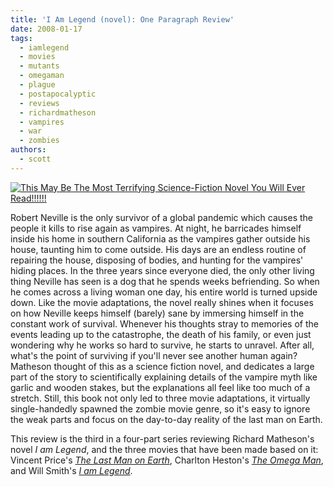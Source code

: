 ```yaml
---
title: 'I Am Legend (novel): One Paragraph Review'
date: 2008-01-17
tags:
  - iamlegend
  - movies
  - mutants
  - omegaman
  - plague
  - postapocalyptic
  - reviews
  - richardmatheson
  - vampires
  - war
  - zombies
authors:
  - scott
---
```


[![This May Be The Most Terrifying Science-Fiction Novel You Will Ever Read!!!!!!](/images/854293344_2b628bd364_m.jpg)](http://www.flickr.com/photos/spaceninja/854293344/)

Robert Neville is the only survivor of a global pandemic which causes the people it kills to rise again as vampires. At night, he barricades himself inside his home in southern California as the vampires gather outside his house, taunting him to come outside. His days are an endless routine of repairing the house, disposing of bodies, and hunting for the vampires' hiding places. In the three years since everyone died, the only other living thing Neville has seen is a dog that he spends weeks befriending. So when he comes across a living woman one day, his entire world is turned upside down. Like the movie adaptations, the novel really shines when it focuses on how Neville keeps himself (barely) sane by immersing himself in the constant work of survival. Whenever his thoughts stray to memories of the events leading up to the catastrophe, the death of his family, or even just wondering why he works so hard to survive, he starts to unravel. After all, what's the point of surviving if you'll never see another human again? Matheson thought of this as a science fiction novel, and dedicates a large part of the story to scientifically explaining details of the vampire myth like garlic and wooden stakes, but the explanations all feel like too much of a stretch. Still, this book not only led to three movie adaptations, it virtually single-handedly spawned the zombie movie genre, so it's easy to ignore the weak parts and focus on the day-to-day reality of the last man on Earth.

This review is the third in a four-part series reviewing Richard Matheson's novel _I am Legend_, and the three movies that have been made based on it: Vincent Price's [_The Last Man on Earth_](/blog/2007/the-last-man-on-earth-one-paragraph-review/), Charlton Heston's [_The Omega Man_](/blog/2007/the-omega-man-one-paragraph-review/), and Will Smith's [_I am Legend_](/blog/2008/i-am-legend-movie-one-paragraph-review/).
